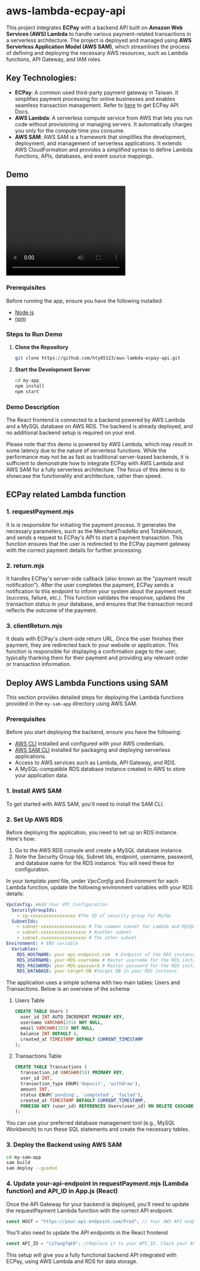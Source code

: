 # aws-lambda-ecpay-api

This project integrates **ECPay** with a backend API built on **Amazon Web Services (AWS) Lambda** to handle various payment-related transactions in a serverless architecture. The project is deployed and managed using **AWS Serverless Application Model (AWS SAM)**, which streamlines the process of defining and deploying the necessary AWS resources, such as Lambda functions, API Gateway, and IAM roles.

## Key Technologies:

- **ECPay**: A common used third-party payment gateway in Taiwan. It simplifies payment processing for online businesses and enables seamless transaction management. Refer to [here](https://developers.ecpay.com.tw/?page_id=26797) to get ECPay API Docs.
- **AWS Lambda**: A serverless compute service from AWS that lets you run code without provisioning or managing servers. It automatically charges you only for the compute time you consume.
- **AWS SAM**: AWS SAM is a framework that simplifies the development, deployment, and management of serverless applications. It extends AWS CloudFormation and provides a simplified syntax to define Lambda functions, APIs, databases, and event source mappings.

## Demo

<video width="320" height="240" controls>
  <source src="https://raw.githubusercontent.com/hty85123/aws-lambda-ecpay-api/main/aws-lambda-ecpay-api-demo.mov" type="video/mp4">
</video>

### Prerequisites

Before running the app, ensure you have the following installed:
- [Node.js](https://nodejs.org/) 
- [npm](https://www.npmjs.com/) 

### Steps to Run Demo


1. **Clone the Repository**
   
   ```bash
   git clone https://github.com/hty85123/aws-lambda-ecpay-api.git
   ```

2. **Start the Development Server**

   ```bash
   cd my-app
   npm install
   npm start
   ```

### Demo Description

The React frontend is connected to a backend powered by AWS Lambda and a MySQL database on AWS RDS. The backend is already deployed, and no additional backend setup is required on your end.

Please note that this demo is powered by AWS Lambda, which may result in some latency due to the nature of serverless functions. While the performance may not be as fast as traditional server-based backends, it is sufficient to demonstrate how to integrate ECPay with AWS Lambda and AWS SAM for a fully serverless architecture. The focus of this demo is to showcase the functionality and architecture, rather than speed.

## ECPay related Lambda function

### 1. requestPayment.mjs
It is is responsible for initiating the payment process. It generates the necessary parameters, such as the MerchantTradeNo and TotalAmount, and sends a request to ECPay's API to start a payment transaction. This function ensures that the user is redirected to the ECPay payment gateway with the correct payment details for further processing.
### 2. return.mjs
It handles ECPay's server-side callback (also known as the "payment result notification"). After the user completes the payment, ECPay sends a notification to this endpoint to inform your system about the payment result (success, failure, etc.). This function validates the response, updates the transaction status in your database, and ensures that the transaction record reflects the outcome of the payment.
### 3. clientReturn.mjs
It deals with ECPay's client-side return URL. Once the user finishes their payment, they are redirected back to your website or application. This function is responsible for displaying a confirmation page to the user, typically thanking them for their payment and providing any relevant order or transaction information.

## Deploy AWS Lambda Functions using SAM

This section provides detailed steps for deploying the Lambda functions provided in the `my-sam-app` directory using AWS SAM.

### Prerequisites
Before you start deploying the backend, ensure you have the following:
- [AWS CLI](https://aws.amazon.com/cli/) installed and configured with your AWS credentials.
- [AWS SAM CLI](https://aws.amazon.com/serverless/sam/) installed for packaging and deploying serverless applications.
- Access to AWS services such as Lambda, API Gateway, and RDS.
- A MySQL-compatible RDS database instance created in AWS to store your application data.

### 1. Install AWS SAM
To get started with AWS SAM, you'll need to install the SAM CLI.

### 2. Set Up AWS RDS
Before deploying the application, you need to set up an RDS instance. Here's how:

1. Go to the AWS RDS console and create a MySQL database instance.
2. Note the Security Group Ids, Subnet Ids, endpoint, username, password, and database name for the RDS instance. You will need these for configuration.

In your *template.yaml* file, under *VpcConfig* and *Environment* for each Lambda function, update the following environment variables with your RDS details:
   ```template.yaml
   VpcConfig: #Add Your VPC Configuration
     SecurityGroupIds:
       - sg-xxxxxxxxxxxxxxxxx #The ID of security group for MySQL
     SubnetIds:
       - subnet-xxxxxxxxxxxxxxxxx # The common subnet for Lambda and MySQL/Redis
       - subnet-xxxxxxxxxxxxxxxxx # Another subnet
       - subnet-xxxxxxxxxxxxxxxxx # The other subnet
   Environment: # ENV variable
     Variables:
       RDS_HOSTNAME: your-api-endpoint.com  # Endpoint of the RDS instance
       RDS_USERNAME: your-RDS-username # Master username for the RDS instance
       RDS_PASSWORD: your-RDS-password # Master password for the RDS instance
       RDS_DATABASE: your-target-DB #target DB in your RDS instance
   ```

The application uses a simple schema with two main tables: Users and Transactions. Below is an overview of the schema:
1. Users Table
   ```SQL
   CREATE TABLE Users (
     user_id INT AUTO_INCREMENT PRIMARY KEY,
     username VARCHAR(255) NOT NULL,
     email VARCHAR(255) NOT NULL,
     balance INT DEFAULT 0,
     created_at TIMESTAMP DEFAULT CURRENT_TIMESTAMP
   );
   ```
2. Transactions Table
   ```SQL
   CREATE TABLE Transactions (
     transaction_id VARCHAR(50) PRIMARY KEY,
     user_id INT,
     transaction_type ENUM('deposit', 'withdraw'),
     amount INT,
     status ENUM('pending', 'completed', 'failed'),
     created_at TIMESTAMP DEFAULT CURRENT_TIMESTAMP,
     FOREIGN KEY (user_id) REFERENCES Users(user_id) ON DELETE CASCADE
   );
   ```

You can use your preferred database management tool (e.g., MySQL Workbench) to run these SQL statements and create the necessary tables.

### 3. Deploy the Backend using AWS SAM
   ```bash
   cd my-sam-app
   sam build
   sam deploy --guided
   ```

### 4. Update your-api-endpoint in requestPayment.mjs (Lambda function) and API_ID in App.js (React)
Once the API Gateway for your backend is deployed, you'll need to update the requestPayment Lambda function with the correct API endpoint.
```requestPayment.mjs
const HOST = "https://your-api-endpoint.com/Prod"; // Your AWS API endpoint
```
You'll also need to update the API endpoints in the React frontend
```App.js
const API_ID = "cz7axg7qk9"; //Replace it to your API_ID. Check your API_ID in the API Gateway console.
```
This setup will give you a fully functional backend API integrated with ECPay, using AWS Lambda and RDS for data storage.
